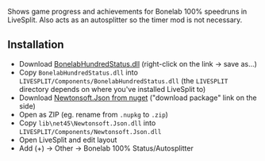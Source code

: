 Shows game progress and achievements for Bonelab 100% speedruns in LiveSplit. Also acts as an autosplitter so the timer mod is not necessary.

## Installation

- Download [BonelabHundredStatus.dll](https://github.com/jakzo/SlzSpeedrunTools/raw/main/projects/LiveSplit/BonelabHundredStatus/Components/BonelabHundredStatus.dll) (right-click on the link -> save as...)
- Copy `BonelabHundredStatus.dll` into `LIVESPLIT/Components/BonelabHundredStatus.dll` (the `LIVESPLIT` directory depends on where you've installed LiveSplit to)
- Download [Newtonsoft.Json from nuget](https://www.nuget.org/packages/Newtonsoft.Json/) ("download package" link on the side)
- Open as ZIP (eg. rename from `.nupkg` to `.zip`)
- Copy `lib\net45\Newtonsoft.Json.dll` into `LIVESPLIT/Components/Newtonsoft.Json.dll`
- Open LiveSplit and edit layout
- Add (+) -> Other -> Bonelab 100% Status/Autosplitter
